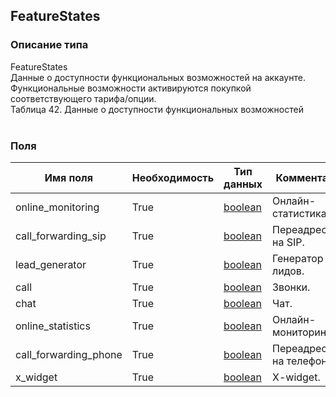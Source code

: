 
## FeatureStates

### Описание типа
FeatureStates<br/>Данные о доступности функциональных возможностей на аккаунте.<br/>Функциональные возможности активируются покупкой соответствующего тарифа/опции.<br/>Таблица 42. Данные о доступности функциональных возможностей<br/><br/>
### Поля

| Имя поля | Необходимость | Тип данных | Комментарий |
|---|---|---|---|
|online_monitoring|True|[boolean](/docs/types/boolean.md)|Онлайн-статистика.<br/>|
|call_forwarding_sip|True|[boolean](/docs/types/boolean.md)|Переадресация на SIP.<br/>|
|lead_generator|True|[boolean](/docs/types/boolean.md)|Генератор лидов.<br/>|
|call|True|[boolean](/docs/types/boolean.md)|Звонки.<br/>|
|chat|True|[boolean](/docs/types/boolean.md)|Чат.<br/>|
|online_statistics|True|[boolean](/docs/types/boolean.md)|Онлайн-мониторинг.<br/>|
|call_forwarding_phone|True|[boolean](/docs/types/boolean.md)|Переадресация на телефон.<br/>|
|x_widget|True|[boolean](/docs/types/boolean.md)|X-widget.<br/>|
